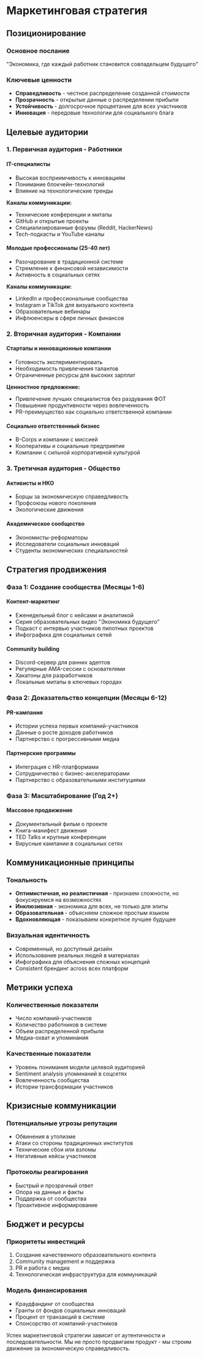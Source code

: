 # Маркетинговая стратегия

## Позиционирование

### Основное послание
"Экономика, где каждый работник становится совладельцем будущего"

### Ключевые ценности
- **Справедливость** - честное распределение созданной стоимости
- **Прозрачность** - открытые данные о распределении прибыли
- **Устойчивость** - долгосрочное процветание для всех участников
- **Инновация** - передовые технологии для социального блага

## Целевые аудитории

### 1. Первичная аудитория - Работники

#### IT-специалисты
- Высокая восприимчивость к инновациям
- Понимание блокчейн-технологий
- Влияние на технологические тренды

**Каналы коммуникации:**
- Технические конференции и митапы
- GitHub и открытые проекты
- Специализированные форумы (Reddit, HackerNews)
- Tech-подкасты и YouTube каналы

#### Молодые профессионалы (25-40 лет)
- Разочарование в традиционной системе
- Стремление к финансовой независимости
- Активность в социальных сетях

**Каналы коммуникации:**
- LinkedIn и профессиональные сообщества
- Instagram и TikTok для визуального контента
- Образовательные вебинары
- Инфлюенсеры в сфере личных финансов

### 2. Вторичная аудитория - Компании

#### Стартапы и инновационные компании
- Готовность экспериментировать
- Необходимость привлечения талантов
- Ограниченные ресурсы для высоких зарплат

**Ценностное предложение:**
- Привлечение лучших специалистов без раздувания ФОТ
- Повышение продуктивности через вовлеченность
- PR-преимущество как социально ответственной компании

#### Социально ответственный бизнес
- B-Corps и компании с миссией
- Кооперативы и социальные предприятия
- Компании с сильной корпоративной культурой

### 3. Третичная аудитория - Общество

#### Активисты и НКО
- Борцы за экономическую справедливость
- Профсоюзы нового поколения
- Экологические движения

#### Академическое сообщество
- Экономисты-реформаторы
- Исследователи социальных инноваций
- Студенты экономических специальностей

## Стратегия продвижения

### Фаза 1: Создание сообщества (Месяцы 1-6)

#### Контент-маркетинг
- Еженедельный блог с кейсами и аналитикой
- Серия образовательных видео "Экономика будущего"
- Подкаст с интервью участников пилотных проектов
- Инфографика для социальных сетей

#### Community building
- Discord-сервер для ранних адептов
- Регулярные AMA-сессии с основателями
- Хакатоны для разработчиков
- Локальные митапы в ключевых городах

### Фаза 2: Доказательство концепции (Месяцы 6-12)

#### PR-кампания
- Истории успеха первых компаний-участников
- Данные о росте доходов работников
- Партнерство с прогрессивными медиа

#### Партнерские программы
- Интеграция с HR-платформами
- Сотрудничество с бизнес-акселераторами
- Партнерство с образовательными институциями

### Фаза 3: Масштабирование (Год 2+)

#### Массовое продвижение
- Документальный фильм о проекте
- Книга-манифест движения
- TED Talks и крупные конференции
- Вирусные кампании в социальных сетях

## Коммуникационные принципы

### Тональность
- **Оптимистичная, но реалистичная** - признаем сложности, но фокусируемся на возможностях
- **Инклюзивная** - экономика для всех, не только для элиты
- **Образовательная** - объясняем сложное простым языком
- **Вдохновляющая** - показываем конкретное лучшее будущее

### Визуальная идентичность
- Современный, но доступный дизайн
- Использование реальных людей в материалах
- Инфографика для объяснения сложных концепций
- Consistent брендинг across всех платформ

## Метрики успеха

### Количественные показатели
- Число компаний-участников
- Количество работников в системе
- Объем распределенной прибыли
- Медиа-охват и упоминания

### Качественные показатели
- Уровень понимания модели целевой аудиторией
- Sentiment analysis упоминаний в соцсетях
- Вовлеченность сообщества
- Истории трансформации участников

## Кризисные коммуникации

### Потенциальные угрозы репутации
- Обвинения в утопизме
- Атаки со стороны традиционных институтов
- Технические сбои или взломы
- Негативные кейсы участников

### Протоколы реагирования
- Быстрый и прозрачный ответ
- Опора на данные и факты
- Поддержка от сообщества
- Проактивное информирование

## Бюджет и ресурсы

### Приоритеты инвестиций
1. Создание качественного образовательного контента
2. Community management и поддержка
3. PR и работа с медиа
4. Технологическая инфраструктура для коммуникаций

### Модель финансирования
- Краудфандинг от сообщества
- Гранты от фондов социальных инноваций
- Процент от транзакций в системе
- Спонсорство от компаний-участников

Успех маркетинговой стратегии зависит от аутентичности и последовательности. Мы не просто продвигаем продукт - мы строим движение за экономическую справедливость.